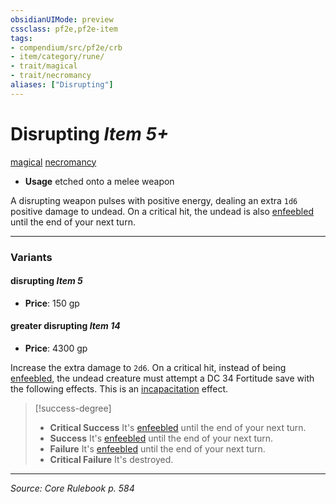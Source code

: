 ```yaml
---
obsidianUIMode: preview
cssclass: pf2e,pf2e-item
tags:
- compendium/src/pf2e/crb
- item/category/rune/
- trait/magical
- trait/necromancy
aliases: ["Disrupting"]
---
```

# Disrupting *Item 5+*  
[magical](magical.md "Magical Item Trait")  [necromancy](necromancy.md "Necromancy School Trait")  

- **Usage** etched onto a melee weapon

A disrupting weapon pulses with positive energy, dealing an extra `1d6` positive damage to undead. On a critical hit, the undead is also [enfeebled](conditions.md#Enfeebled) until the end of your next turn.

---

### Variants

#### disrupting *Item 5*

- **Price**: 150 gp

#### greater disrupting *Item 14*

- **Price**: 4300 gp

Increase the extra damage to `2d6`. On a critical hit, instead of being [enfeebled](conditions.md#Enfeebled), the undead creature must attempt a DC 34 Fortitude save with the following effects. This is an [incapacitation](incapacitation.md "Incapacitation Effect Trait") effect.

> [!success-degree] 
> - **Critical Success** It's [enfeebled](conditions.md#Enfeebled) until the end of your next turn.
> - **Success** It's [enfeebled](conditions.md#Enfeebled) until the end of your next turn.
> - **Failure** It's [enfeebled](conditions.md#Enfeebled) until the end of your next turn.
> - **Critical Failure** It's destroyed.

---
*Source: Core Rulebook p. 584*